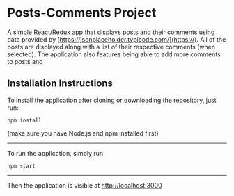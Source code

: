 # Posts-Comments Project

A simple React/Redux app that displays posts and their comments using data provided
by [https://jsonplaceholder.typicode.com/](https://). All of the posts are displayed along with a list of their respective comments (when selected). The application also features being able to add more comments to posts and 

## Installation Instructions

To install the application after cloning or downloading the repository, just run:


```
npm install
```

(make sure you have Node.js and npm installed first)

---

To run the application, simply run

```
npm start
```

---

Then the application is visible at [http://localhost:3000](https://)



